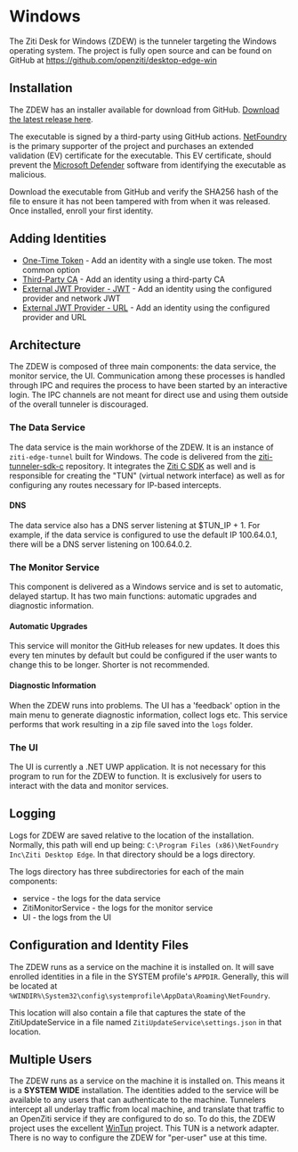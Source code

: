 # Windows

The Ziti Desk for Windows (ZDEW) is the tunneler targeting the Windows operating system. The project is fully
open source and can be found on GitHub at https://github.com/openziti/desktop-edge-win

## Installation

The ZDEW has an installer available for download from GitHub.
[Download the latest release here](https://github.com/openziti/desktop-edge-win/releases/latest).

The executable is signed by a third-party using GitHub actions. [NetFoundry](https://netfoundry.io) is
the primary supporter of the project and purchases an extended validation (EV) certificate for the 
executable. This EV certificate, should prevent the [Microsoft Defender](https://learn.microsoft.com/en-us/defender-endpoint/) 
software from identifying the executable as malicious.

Download the executable from GitHub and verify the SHA256 hash of the file to ensure it has not been
tampered with from when it was released. Once installed, enroll your first identity.

## Adding Identities

* [One-Time Token](./add-ids/ott) - Add an identity with a single use token. The most common option
* [Third-Party CA](./add-ids/third-party-ca) - Add an identity using a third-party CA
* [External JWT Provider - JWT](./add-ids/ext-providers/ext-jwt) - Add an identity using the configured provider and network JWT
* [External JWT Provider - URL](./add-ids/ext-providers/ext-jwt-url) - Add an identity using the configured provider and URL

## Architecture
The ZDEW is composed of three main components: the data service, the monitor service, the UI. Communication among
these processes is handled through IPC and requires the process to have been started by an interactive login. The IPC
channels are not meant for direct use and using them outside of the overall tunneler is discouraged.

### The Data Service
The data service is the main workhorse of the ZDEW. It is an instance of `ziti-edge-tunnel` built for Windows. The code
is delivered from the [ziti-tunneler-sdk-c](https://github.com/openziti/ziti-tunnel-sdk-c/) repository. It integrates the
[Ziti C SDK](https://github.com/openziti/ziti-sdk-c/) as well and is responsible for creating the "TUN" 
(virtual network interface) as well as for configuring any routes necessary for IP-based intercepts.

#### DNS
The data service also has a DNS server listening at $TUN_IP + 1. For example, if the data service is configured to use
the default IP 100.64.0.1, there will be a DNS server listening on 100.64.0.2.

### The Monitor Service
This component is delivered as a Windows service and is set to automatic, delayed startup. It has two main functions:
automatic upgrades and diagnostic information.

#### Automatic Upgrades
This service will monitor the GitHub releases for new updates. It does this every ten minutes by default but could be
configured if the user wants to change this to be longer. Shorter is not recommended.

#### Diagnostic Information
When the ZDEW runs into problems. The UI has a 'feedback' option in the main menu to generate diagnostic information,
collect logs etc. This service performs that work resulting in a zip file saved into the `logs` folder.

### The UI
The UI is currently a .NET UWP application. It is not necessary for this program to run for the ZDEW to function. It
is exclusively for users to interact with the data and monitor services.

## Logging
Logs for ZDEW are saved relative to the location of the installation. Normally, this path will end up being:
`C:\Program Files (x86)\NetFoundry Inc\Ziti Desktop Edge`. In that directory should be a logs directory.

The logs directory has three subdirectories for each of the main components:

* service - the logs for the data service
* ZitiMonitorService - the logs for the monitor service
* UI - the logs from the UI

## Configuration and Identity Files

The ZDEW runs as a service on the machine it is installed on. It will save enrolled identities in a file in
the SYSTEM profile's `APPDIR`. Generally, this will be located at `%WINDIR%\System32\config\systemprofile\AppData\Roaming\NetFoundry`.

This location will also contain a file that captures the state of the ZitiUpdateService in a file named `ZitiUpdateService\settings.json`
in that location.

## Multiple Users

The ZDEW runs as a service on the machine it is installed on. This means it is a **SYSTEM WIDE** installation. The identities
added to the service will be available to any users that can authenticate to the machine. Tunnelers intercept all underlay
traffic from local machine, and translate that traffic to an OpenZiti service if they are configured to do so. To do this,
the ZDEW project uses the excellent [WinTun](https://www.wintun.net) project. This TUN is a network adapter. There is no
way to configure the ZDEW for "per-user" use at this time.
